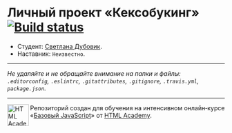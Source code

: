 # Личный проект «Кексобукинг» [![Build status][travis-image]][travis-url]

* Студент: [Светлана Дубовик](https://up.htmlacademy.ru/javascript/10/user/230066).
* Наставник: `Неизвестно`.

---

_Не удаляйте и не обращайте внимание на папки и файлы:_<br>
_`.editorconfig`, `.eslintrc`, `.gitattributes`, `.gitignore`, `.travis.yml`, `package.json`._

---

<a href="https://htmlacademy.ru/intensive/javascript"><img align="left" width="50" height="50" title="HTML Academy" src="https://up.htmlacademy.ru/static/img/intensive/javascript/logo-for-github.svg"></a>

Репозиторий создан для обучения на интенсивном онлайн‑курсе «[Базовый JavaScript](https://htmlacademy.ru/intensive/javascript)» от [HTML Academy](https://htmlacademy.ru).

[travis-image]: https://travis-ci.org/htmlacademy-javascript/230066-keksobooking.svg?branch=master
[travis-url]: https://travis-ci.org/htmlacademy-javascript/230066-keksobooking
